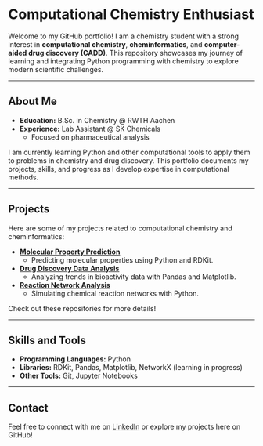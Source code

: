 # Computational Chemistry Enthusiast

Welcome to my GitHub portfolio! I am a chemistry student with a strong interest in **computational chemistry**, **cheminformatics**, and **computer-aided drug discovery (CADD)**. This repository showcases my journey of learning and integrating Python programming with chemistry to explore modern scientific challenges.

---

## About Me
- **Education:** B.Sc. in Chemistry @ RWTH Aachen 
- **Experience:** Lab Assistant @ SK Chemicals  
  - Focused on pharmaceutical analysis

I am currently learning Python and other computational tools to apply them to problems in chemistry and drug discovery. This portfolio documents my projects, skills, and progress as I develop expertise in computational methods.

---

## Projects
Here are some of my projects related to computational chemistry and cheminformatics:

- [**Molecular Property Prediction**](link-to-repo)
  - Predicting molecular properties using Python and RDKit.
- [**Drug Discovery Data Analysis**](link-to-repo)
  - Analyzing trends in bioactivity data with Pandas and Matplotlib.
- [**Reaction Network Analysis**](link-to-repo)
  - Simulating chemical reaction networks with Python.

Check out these repositories for more details!

---

## Skills and Tools
- **Programming Languages:** Python    
- **Libraries:** RDKit, Pandas, Matplotlib, NetworkX (learning in progress)    
- **Other Tools:** Git, Jupyter Notebooks  

---

## Contact
Feel free to connect with me on [LinkedIn](https://www.linkedin.com/in/chae-hyun-park-45665b232/) or explore my projects here on GitHub!

